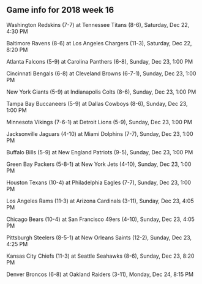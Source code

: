 ## Game info for 2018 week 16
Washington Redskins (7-7) at Tennessee Titans (8-6), Saturday, Dec 22, 4:30 PM



Baltimore Ravens (8-6) at Los Angeles Chargers (11-3), Saturday, Dec 22, 8:20 PM



Atlanta Falcons (5-9) at Carolina Panthers (6-8), Sunday, Dec 23, 1:00 PM

Cincinnati Bengals (6-8) at Cleveland Browns (6-7-1), Sunday, Dec 23, 1:00 PM

New York Giants (5-9) at Indianapolis Colts (8-6), Sunday, Dec 23, 1:00 PM

Tampa Bay Buccaneers (5-9) at Dallas Cowboys (8-6), Sunday, Dec 23, 1:00 PM

Minnesota Vikings (7-6-1) at Detroit Lions (5-9), Sunday, Dec 23, 1:00 PM

Jacksonville Jaguars (4-10) at Miami Dolphins (7-7), Sunday, Dec 23, 1:00 PM

Buffalo Bills (5-9) at New England Patriots (9-5), Sunday, Dec 23, 1:00 PM

Green Bay Packers (5-8-1) at New York Jets (4-10), Sunday, Dec 23, 1:00 PM

Houston Texans (10-4) at Philadelphia Eagles (7-7), Sunday, Dec 23, 1:00 PM



Los Angeles Rams (11-3) at Arizona Cardinals (3-11), Sunday, Dec 23, 4:05 PM

Chicago Bears (10-4) at San Francisco 49ers (4-10), Sunday, Dec 23, 4:05 PM

Pittsburgh Steelers (8-5-1) at New Orleans Saints (12-2), Sunday, Dec 23, 4:25 PM



Kansas City Chiefs (11-3) at Seattle Seahawks (8-6), Sunday, Dec 23, 8:20 PM



Denver Broncos (6-8) at Oakland Raiders (3-11), Monday, Dec 24, 8:15 PM


